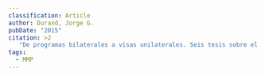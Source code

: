 ```yaml
---
classification: Article
author: Durand, Jorge G.
pubDate: "2015"
citation: >2
   "De programas bilaterales a visas unilaterales. Seis tesis sobre el trabajo migrante temporal." In S. M. Lara Flores, J. Pantaleón, y M. J. Sánchez Gómez (coordinadores) 1a ed. Hacia el otro norte. Mexicanos en Canadá (pp. 175-205). Ciudad Autónoma de Buenos Aires: CLACSO, 2015.
tags:
  - MMP
---
```

